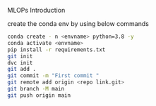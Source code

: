 MLOPs Introduction 

create the conda env by using below commands 
```bash
conda create - n <envname> python=3.8 -y
conda activate <envname>
pip install -r requirements.txt
git init
dvc init
git add .
git commit -m "First commit "
git remote add origin <repo link.git>
git branch -M main
git push origin main
```